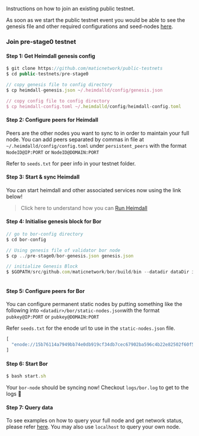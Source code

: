Instructions on how to join an existing public testnet.

As soon as we start the public testnet event you would be able to see the genesis file and other required configurations and seed-nodes [here](https://github.com/maticnetwork/public-testnets).

### Join pre-stage0 testnet

#### Step 1: Get Heimdall genesis config

```js
$ git clone https://github.com/maticnetwork/public-testnets
$ cd public-testnets/pre-stage0

// copy genesis file to config directory
$ cp heimdall-genesis.json ~/.heimdalld/config/genesis.json 

// copy config file to config directory
$ cp heimdall-config.toml ~/.heimdalld/config/heimdall-config.toml

```


#### Step 2: Configure peers for Heimdall

Peers are the other nodes you want to sync to in order to maintain your full node. You can add peers separated by commas in file at `~/.heimdalld/config/config.toml` under `persistent_peers` with the format `NodeID@IP:PORT` or `NodeID@DOMAIN:PORT` 

Refer to `seeds.txt` for peer info in your testnet folder.


#### Step 3: Start & sync Heimdall

You can start heimdall and other associated services now using the link below! 

> Click here to understand how you can [Run Heimdall](../heimdall/run-heimdall)


#### Step 4: Initialise genesis block for Bor

```js
// go to bor-config directory
$ cd bor-config

// Using genesis file of validator bor node
$ cp ../pre-stage0/bor-genesis.json genesis.json 

// initialize Genesis Block
$ $GOPATH/src/github.com/maticnetwork/bor/build/bin --datadir dataDir init genesis.json 
 
```


#### Step 5: Configure peers for Bor

You can configure permanent static nodes by putting something like the following into `<datadir>/bor/static-nodes.json`with the format `pubkey@IP:PORT` or `pubkey@DOMAIN:PORT`

Refer `seeds.txt` for the enode url to use in the `static-nodes.json` file.

```js
[
  "enode://15b76114a7949bb74e0db919cf34db7cec67902ba596c4b22e82502f60f5d21d0d10c61e0db6bf0b2bfa5a358356aba38107a4f533a908c4463a928047a3b83a@34.202.53.230:30303"
]
```


#### Step 6: Start Bor

```js
$ bash start.sh

```

Your `bor-node` should be syncing now! Checkout `logs/bor.log` to get to the logs 🤩


#### Step 7: Query data

To see examples on how to query your full node and get network status, please refer [here](http://34.196.40.122:1317/swagger-ui/#/). You may also use `localhost` to query your own node. 


